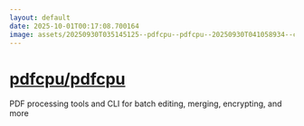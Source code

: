 ```yaml
---
layout: default
date: 2025-10-01T00:17:08.700164
image: assets/20250930T035145125--pdfcpu--pdfcpu--20250930T041058934--cropped.png
---
```


# [pdfcpu/pdfcpu](https://github.com/pdfcpu/pdfcpu)

PDF processing tools and CLI for batch editing, merging, encrypting, and more
